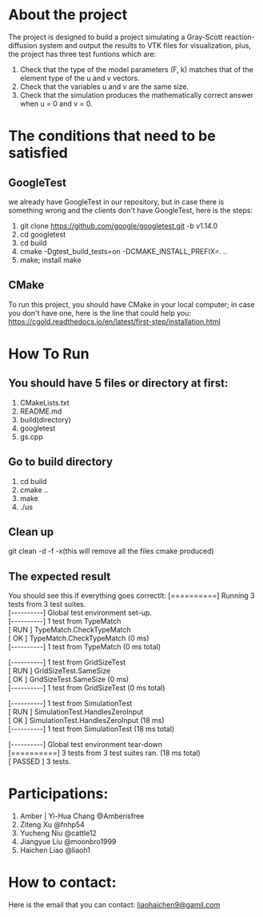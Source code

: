 # About the project 
The project is designed to build a project  simulating a Gray-Scott reaction-diffusion system and output the results to VTK files for visualization, plus, the project has three test funtions which are:
1. Check that the type of the model parameters (F, k) matches that of the element type of the u and v vectors.<br>
2. Check that the variables u and v are the same size.<br>
3. Check that the simulation produces the mathematically correct answer when u = 0 and v = 0.<br>

# The conditions that need to be satisfied
## GoogleTest
we already have GoogleTest in our repository, but in case there is something wrong and the clients don't have 
GoogleTest, here is the steps:
1. git clone https://github.com/google/googletest.git -b v1.14.0<br>
2. cd googletest <br>
3. cd build <br>
4. cmake -Dgtest_build_tests=on -DCMAKE_INSTALL_PREFIX=. ..
5. make; install make

## CMake
To run this project, you should have CMake in your local computer; in case you don't have one, here is 
the line that could help you:<br>
https://cgold.readthedocs.io/en/latest/first-step/installation.html

# How To Run
## You should have 5 files or directory at first:<br>
1. CMakeLists.txt
2. README.md
3. build(directory)
4. googletest
5. gs.cpp
## Go to build directory
1. cd build
2. cmake ..
3. make
4. ./us
## Clean up
git clean -d -f -x(this will remove all the files cmake produced)
## The expected result
You should see this if everything goes correctlt:
[==========] Running 3 tests from 3 test suites.<br>
[----------] Global test environment set-up.<br>
[----------] 1 test from TypeMatch<br>
[ RUN      ] TypeMatch.CheckTypeMatch<br>
[       OK ] TypeMatch.CheckTypeMatch (0 ms)<br>
[----------] 1 test from TypeMatch (0 ms total)<br>

[----------] 1 test from GridSizeTest<br>
[ RUN      ] GridSizeTest.SameSize<br>
[       OK ] GridSizeTest.SameSize (0 ms)<br>
[----------] 1 test from GridSizeTest (0 ms total)<br>

[----------] 1 test from SimulationTest<br>
[ RUN      ] SimulationTest.HandlesZeroInput<br>
[       OK ] SimulationTest.HandlesZeroInput (18 ms)<br>
[----------] 1 test from SimulationTest (18 ms total)<br>

[----------] Global test environment tear-down<br>
[==========] 3 tests from 3 test suites ran. (18 ms total)<br>
[  PASSED  ] 3 tests.<br>

# Participations:
1. Amber | Yi-Hua Chang @Amberisfree
2. Ziteng Xu @fnhp54
3. Yucheng Niu @cattle12
4. Jiangyue Liu @moonbro1999
5. Haichen Liao @liaoh1

# How to contact:
Here is the email that you can contact: liaohaichen9@gamil.com 
